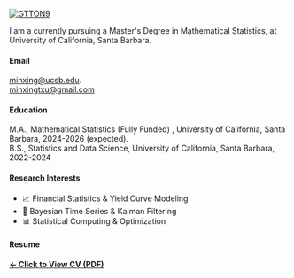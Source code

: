 
[![GTTON9](https://img.shields.io/badge/GTTON9-github-blue?logo=github)](https://github.com/GTTON9)


I am a currently pursuing a Master's Degree in Mathematical Statistics, at University of California, Santa Barbara.

#### Email
minxing@ucsb.edu.\
minxingtxu@gmail.com

#### Education
M.A., Mathematical Statistics (Fully Funded) , University of California, Santa Barbara, 2024-2026 (expected).\
B.S., Statistics and Data Science, University of California, Santa Barbara, 2022-2024


#### Research Interests

- 📈 Financial Statistics & Yield Curve Modeling  
- 🧠 Bayesian Time Series & Kalman Filtering  
- 📊 Statistical Computing & Optimization

#### Resume  
[**← Click to View CV (PDF)**](/static/assets/Resume--Minxing%20Xu%203.26.pdf)
